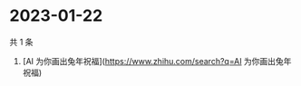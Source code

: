# 2023-01-22

共 1 条

<!-- BEGIN -->
<!-- 最后更新时间 Sun Jan 22 2023 04:11:43 GMT+0800 (China Standard Time) -->

1. [AI 为你画出兔年祝福](https://www.zhihu.com/search?q=AI 为你画出兔年祝福)

<!-- END -->
